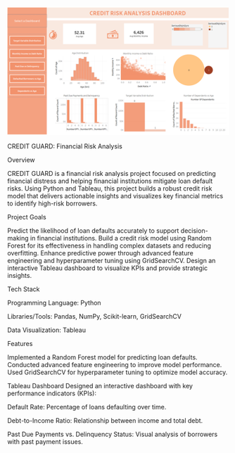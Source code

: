![Dashboard](https://github.com/PranaliSawant1211/Credit-Risk-Analysis/blob/main/Dashboard.png)

CREDIT GUARD: Financial Risk Analysis

Overview

CREDIT GUARD is a financial risk analysis project focused on predicting financial distress and helping financial institutions mitigate loan default risks. Using Python and Tableau, this project builds a robust credit risk model that delivers actionable insights and visualizes key financial metrics to identify high-risk borrowers.

Project Goals

Predict the likelihood of loan defaults accurately to support decision-making in financial institutions.
Build a credit risk model using Random Forest for its effectiveness in handling complex datasets and reducing overfitting.
Enhance predictive power through advanced feature engineering and hyperparameter tuning using GridSearchCV.
Design an interactive Tableau dashboard to visualize KPIs and provide strategic insights.

Tech Stack

Programming Language: Python

Libraries/Tools: Pandas, NumPy, Scikit-learn, GridSearchCV

Data Visualization: Tableau


Features


Implemented a Random Forest model for predicting loan defaults.
Conducted advanced feature engineering to improve model performance.
Used GridSearchCV for hyperparameter tuning to optimize model accuracy.

Tableau Dashboard
Designed an interactive dashboard with key performance indicators (KPIs):

Default Rate: Percentage of loans defaulting over time.

Debt-to-Income Ratio: Relationship between income and total debt.

Past Due Payments vs. Delinquency Status: Visual analysis of borrowers with past payment issues.
